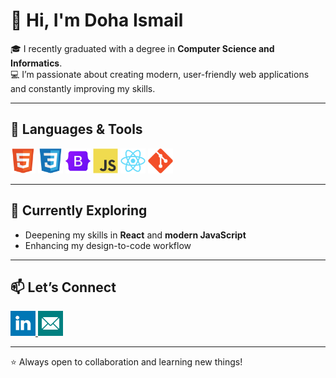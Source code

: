 # 👋 Hi, I'm Doha Ismail  

🎓 I recently graduated with a degree in **Computer Science and Informatics**.  
💻 I’m passionate about creating modern, user-friendly web applications and constantly improving my skills.  

---

## 🚀 Languages & Tools  

<p align="left">
  <img src="https://raw.githubusercontent.com/devicons/devicon/master/icons/html5/html5-original.svg" alt="HTML5" width="40" height="40"/>
  <img src="https://raw.githubusercontent.com/devicons/devicon/master/icons/css3/css3-original.svg" alt="CSS3" width="40" height="40"/>
  <img src="https://raw.githubusercontent.com/devicons/devicon/master/icons/bootstrap/bootstrap-original.svg" alt="Bootstrap" width="40" height="40"/>
  <img src="https://raw.githubusercontent.com/devicons/devicon/master/icons/javascript/javascript-original.svg" alt="JavaScript" width="40" height="40"/>
  <img src="https://raw.githubusercontent.com/devicons/devicon/master/icons/react/react-original.svg" alt="React" width="40" height="40"/>
  <img src="https://raw.githubusercontent.com/devicons/devicon/master/icons/git/git-original.svg" alt="Git" width="40" height="40"/>
</p>  

---

## 🌱 Currently Exploring  
- Deepening my skills in **React** and **modern JavaScript**  
- Enhancing my design-to-code workflow  

---

## 📫 Let’s Connect  

<p align="left">
  <a href="https://www.linkedin.com/in/doha-abou-greisha" target="_blank">
    <img src="https://raw.githubusercontent.com/edent/SuperTinyIcons/master/images/svg/linkedin.svg" alt="LinkedIn" width="40" height="40"/>
  </a>
  <a href="mailto:doha3312ismail@gmail.com">
    <img src="https://raw.githubusercontent.com/edent/SuperTinyIcons/master/images/svg/email.svg" alt="Email" width="40" height="40"/>
  </a>
</p>  

---

⭐ Always open to collaboration and learning new things!
